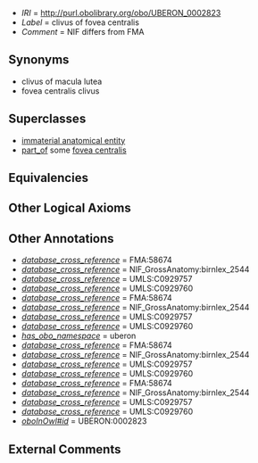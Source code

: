  * *IRI* = http://purl.obolibrary.org/obo/UBERON_0002823
 * *Label* = clivus of fovea centralis
 * *Comment* = NIF differs from FMA

## Synonyms

 * clivus of macula lutea
 * fovea centralis clivus

## Superclasses

 * [immaterial anatomical entity](../../UBERON/66/UBERON_0000466.md)
 * [part_of](../../BFO/50/BFO_0000050.md) some [fovea centralis](../../UBERON/86/UBERON_0001786.md)

## Equivalencies


## Other Logical Axioms


## Other Annotations

 * *[database_cross_reference](../../ef/oboInOwl#hasDbXref.md)* = FMA:58674
 * *[database_cross_reference](../../ef/oboInOwl#hasDbXref.md)* = NIF_GrossAnatomy:birnlex_2544
 * *[database_cross_reference](../../ef/oboInOwl#hasDbXref.md)* = UMLS:C0929757
 * *[database_cross_reference](../../ef/oboInOwl#hasDbXref.md)* = UMLS:C0929760
 * *[database_cross_reference](../../ef/oboInOwl#hasDbXref.md)* = FMA:58674
 * *[database_cross_reference](../../ef/oboInOwl#hasDbXref.md)* = NIF_GrossAnatomy:birnlex_2544
 * *[database_cross_reference](../../ef/oboInOwl#hasDbXref.md)* = UMLS:C0929757
 * *[database_cross_reference](../../ef/oboInOwl#hasDbXref.md)* = UMLS:C0929760
 * *[has_obo_namespace](../../ce/oboInOwl#hasOBONamespace.md)* = uberon
 * *[database_cross_reference](../../ef/oboInOwl#hasDbXref.md)* = FMA:58674
 * *[database_cross_reference](../../ef/oboInOwl#hasDbXref.md)* = NIF_GrossAnatomy:birnlex_2544
 * *[database_cross_reference](../../ef/oboInOwl#hasDbXref.md)* = UMLS:C0929757
 * *[database_cross_reference](../../ef/oboInOwl#hasDbXref.md)* = UMLS:C0929760
 * *[database_cross_reference](../../ef/oboInOwl#hasDbXref.md)* = FMA:58674
 * *[database_cross_reference](../../ef/oboInOwl#hasDbXref.md)* = NIF_GrossAnatomy:birnlex_2544
 * *[database_cross_reference](../../ef/oboInOwl#hasDbXref.md)* = UMLS:C0929757
 * *[database_cross_reference](../../ef/oboInOwl#hasDbXref.md)* = UMLS:C0929760
 * *[oboInOwl#id](../../id/oboInOwl#id.md)* = UBERON:0002823

## External Comments

